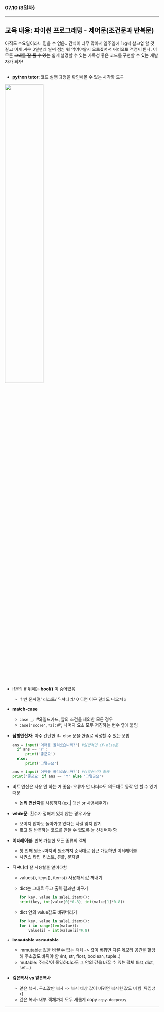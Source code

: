 
###  07.10 (3일차)
---
교육 내용: 파이썬 프로그래밍 - 제어문(조건문과 반복문)
---
아직도 수요일이라니 믿을 수 없음.. 간식이 너무 많아서 일주일에 1kg씩 살크업 할 것 같고 이제 겨우 3일짼데 벌써 점심 뭐 먹어야할지 모르겠어서 여러모로 걱정이 된다. 아무튼 ~~코테를 잘 풀 수 있는~~ 쉽게 설명할 수 있는 가독성 좋은 코드를 구현할 수 있는 개발자가 되자! <br><br>

- **python tutor**: 코드 실행 과정을 확인해볼 수 있는 시각화 도구
<img src="https://github.com/NopeSieun/WooriFISA_03/assets/83575791/755cf8bc-9300-4cef-baf8-55891cb7242d" width="50%" height="50%">

- if문의 if 뒤에는 **bool()** 이 숨어있음
  - if 빈 문자열/ 리스트/ 딕셔너리/ 0 이면 아무 결과도 나오지 x
-  **match-case**
    - `case _:` #와일드카드, 앞의 조건을 제외한 모든 경우
    - `case['score',*z]`: #*, 나머지 요소 모두 저장하는 변수 앞에 붙임 
- **삼항연산자**: 아주 간단한 if~ else 문을 한줄로 작성할 수 있는 문법
  ```python
  ans = input('어깨를 돌리셨습니까?') #일반적인 if-else문
    if ans == 'Y':
        print('좋군요')
    else:
        print('그렇군요')
  ```
    
    ```python
    ans = input('어깨를 돌리셨습니까?') #삼항연산자 활용
    print('좋군요' if ans == 'Y' else '그렇군요')
    ```
- 비트 연산은 사용 안 하는 게 좋음: 오류가 안 나더라도 의도대로 동작 안 할 수 있기 때문
  - **논리 연산자**를 사용하자 (ex.| 대신 or 사용해주기)
- **while문**: 횟수가 정해져 있지 않는 경우 사용 
    - 보이지 않아도 돌아가고 있다는 사실 잊지 않기
    - 짧고 덜 반복하는 코드를 만들 수 있도록 늘 신경써야 함
- **이터레이블**: 반복 가능한 모든 종류의 객체
  - 첫 번째 원소~마지막 원소까지 순서대로 접근 가능하면 이터레이블
  - 시퀀스 타입: 리스트, 튜플, 문자열 
- **딕셔너리** 잘 사용할줄 알아야함
  - values(), keys(), items() 사용해서 값 꺼내기
  - dict는 그대로 두고 출력 결과만 바꾸기<br>
    ```python
    for key, value in sale1.items():
    print(key, int(value[0]*0.8), int(value[1]*0.8))
    ```
  
  - dict 안의 value값도 바꿔버리기<br>
  
    ```python
    for key, value in sale1.items():
    for i in range(len(value)):
        value[i] = int(value[i]*0.8)
    ```
- **immutable vs mutable**
  - immutable: 값을 바꿀 수 없는 객체 -> 값이 바뀌면 다른 메모리 공간을 할당해 주소값도 바꿔야 함
    (int, str, float, boolean, tuple..)
  - mutable: 주소값이 동일하더라도 그 안의 값을 바꿀 수 있는 객체
    (list, dict, set...)
- **깊은복사 vs 얕은복사**
  - 얕은 복사: 주소값만 복사 -> 복사 대상 값이 바뀌면 복사한 값도 바뀜 (독립성 x)
  - 깊은 복사: 내부 객체까지 모두 새롭게 copy `copy.deepcopy`
***
